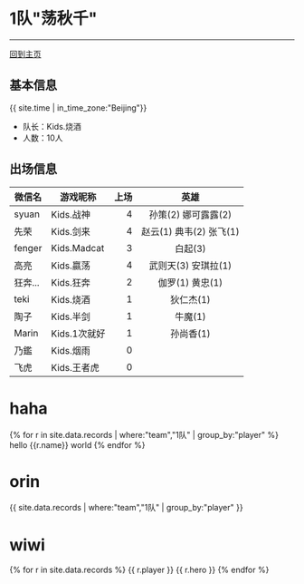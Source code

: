 # 1队"荡秋千"
---

[回到主页](README.md)

## 基本信息
{{ site.time | in_time_zone:"Beijing"}}

- 队长：Kids.烧酒
- 人数：10人

## 出场信息

|微信名   |   游戏昵称   | 上场 | 英雄 |
|--------|-------------|---:|:------:|
|syuan   | Kids.战神    | 4 | 孙策(2) 娜可露露(2)  |
|先荣    | Kids.剑来    | 4 | 赵云(1) 典韦(2) 张飞(1) |
|fenger  | Kids.Madcat | 3 |白起(3)   |
|高亮    | Kids.嬴荡    | 4|武则天(3) 安琪拉(1) |
|狂奔... |Kids.狂奔     | 2|伽罗(1) 黄忠(1)  |
|teki    | Kids.烧酒    | 1 |狄仁杰(1)|
|陶子    | Kids.半剑    | 1| 牛魔(1)|
|Marin   | Kids.1次就好 | 1 |孙尚香(1)|
|乃鑑    | Kids.烟雨    | 0||
|飞虎    | Kids.王者虎    | 0 ||

# haha


{% for r in site.data.records | where:"team","1队" | group_by:"player" %}
 hello
 {{r.name}} 
 world
{% endfor %}

# orin
{{ site.data.records | where:"team","1队" | group_by:"player" }}


# wiwi


{% for r in site.data.records %}
     {{ r.player }} {{ r.hero }}
{% endfor %}

